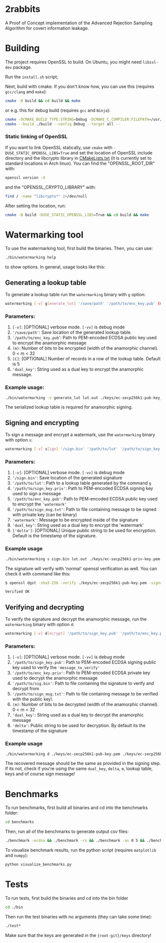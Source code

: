 # 2rabbits
A Proof of Concept implementation of the Advanced Rejection Sampling Algorithm for covert information leakage.

# Building

The project requires OpenSSL to build. On Ubuntu, you might need `libssl-dev` package.

Run the `install.sh` script;

Next, build with cmake. 
If you don't know how, you can use this (requires `gcc/clang` and `make`):
```bash
cmake -B build && cd build && make
```

or e.g. this for debug build (requires `gcc` and `Ninja`):

```bash
cmake -DCMAKE_BUILD_TYPE:STRING=Debug -DCMAKE_C_COMPILER:FILEPATH=/usr/bin/gcc -B ./build -G Ninja
cmake --build ./build --config Debug --target all --
```

### Static linking of OpenSSL

If you want to link OpenSSL statically, use `cmake` with `-DUSE_STATIC_OPENSSL_LIBS=True` and set the location of OpenSSL include directory and the libcrypto library in [CMakeLists.txt](CMakeLists.txt#L11) (it is currently set to standard locations in Arch linux).
You can find the "OPENSSL_ROOT_DIR" with:

```bash
openssl version -d
```

and the "OPENSSL_CRYPTO_LIBRARY" with:

```bash
find / -name "libcrypto*" 2>/dev/null
```

After setting the location, run:

```bash
cmake -B build -DUSE_STATIC_OPENSSL_LIBS=True && cd build && make
```

# Watermarking tool

To use the watermarking tool, first build the binaries. Then, you can use:

```bash
./bin/watermarking help
```

to show options. In general, usage looks like this:

## Generating a lookup table

To generate a lookup table run the `watermarking` binary with `g` option:

```bash
watermarking [-v] g[enerate_lut] '/save/path' '/path/to/enc_key.pub' (m) [C] 'dual_key'
```

### Parameters:
1. `[-v]`: [OPTIONAL] verbose mode. `[-vv]` is debug mode
2. `'/save/path'`: Save location of the generated lookup table.
3. `'/path/to/enc_key.pub`': Path to PEM-encoded ECDSA public key used to encrypt the anamorphic message
4. `(m)`: Number of bits to be encrypted (width of the anamorphic channel). 0 < m < 32
5. `[C]`: [OPTIONAL] Number of records in a row of the lookup table. Default is 5
6. `'dual_key'`: String used as a dual key to encrypt the anamorphic message.

### Example usage: 

```bash
./bin/watermarking -v generate_lut lut.out ./keys/ec-secp256k1-pub-key_enc.pem 8 5 'Secret dual key'
```

The serialized lookup table is required for anamorphic signing.

## Signing and encrypting

To sign a message and encrypt a watermark, use the `watermarking` binary with option `s`:

```bash
watermarking [-v] s[ign] '/sign.bin' '/path/to/lut' '/path/to/sign_key.priv' '/path/to/enc_key.pub' '/path/to/sign_msg.txt' 'watermark' 'dual_key' ['delta']
```

### Parameters:
1. `[-v]`: [OPTIONAL] verbose mode. `[-vv]` is debug mode
2. `'/sign.bin'`: Save location of the generated signature
1. `'/path/to/lut'`: Path to a lookup table generated by the command `g`
2. `'/path/to/sign_key.priv'`: Path to PEM-encoded ECDSA signing key used to sign a message
3. `'/path/to/enc_key.pub'`: Path to PEM-encoded ECDSA public key used to encrypt the `'watermark'`
4. `'/path/to/sign_msg.txt'`: Path to file containing message to be signed with private key (can be binary)
5. `'watermark'`: Message to be encrypted inside of the signature
6. `'dual_key'`: String used as a dual key to encrypt the 'watermark'
7. `['delta']`: [OPTIONAL] Unique public string to be used for encryption. Default is the timestamp of the signature.

### Example usage

```bash
./bin/watermarking s sign.bin lut.out ./keys/ec-secp256k1-priv-key.pem ./keys/ec-secp256k1-pub-key_enc.pem msg.test 'bb' 'Secret dual key' 'Some unique public string 1'
```

The signature will verify with 'normal' openssl verification as well. You can check it with command like this:

```bash
$ openssl dgst -sha3-256 -verify ./keys/ec-secp256k1-pub-key.pem -signature sign.bin msg.test

Verified OK
```

## Verifying and decrypting

To verify the signature and decrypt the anamorphic message, run the `watermarking` binary with option `d`:

```bash
watermarking [-v] d[ecrypt] '/path/to/sign_key.pub' '/path/to/enc_key.priv' '/path/to/sig.bin' '/path/to/sign_msg.txt' (m) 'dual_key' 'delta'
```

### Parameters:
1. `[-v]`: [OPTIONAL] verbose mode. `[-vv]` is debug mode
2. `'/path/to/sign_key.pub'`: Path to PEM-encoded ECDSA signing public key used to verify the `'message_to_verify'`
3. `'/path/to/enc_key.priv'`: Path to PEM-encoded ECDSA private key used to decrypt the anamorphic message
4. `'/path/to/sig.bin'`: Path to file containing the signature to verify and decrypt from
5. `'/path/to/sign_msg.txt'`: Path to file containing message to be verified with the public key\
6. `(m)`: Number of bits to be decrypted (width of the anamorphic channel). 0 < m < 32
7. `'dual_key'`: String used as a dual key to decrypt the anamorphic message
8. `'delta'`: Public string to be used for decryption. By default its the timestamp of the signature

### Example usage

```bash
./bin/watermarking d ./keys/ec-secp256k1-pub-key.pem ./keys/ec-secp256k1-priv-key_enc.pem sign.bin msg.test 8 'Secret dual key' 'Some unique public string 1'
```
The recovered message should be the same as provided in the signing step. If its not, check if you're using the same `dual_key`, `delta`, `m`, lookup table, keys and of course sign message!

# Benchmarks

To run benchmarks, first build all binaries and cd into the benchmarks folder:

```bash
cd benchmarks
```

Then, run all of the benchmarks to generate output csv files:

```bash
./benchmark -ecdsa && ./benchmark -rs && ./benchmark -as 0 5 && ./benchmark -as 8 0 && ./benchmark -lut 
```

To visualize benchmark results, run the python script (requires `matplotlib` and `numpy`):
```bash
python visualize_benchmarks.py
```

# Tests

To run tests, first build the binaries and cd into the bin folder

```bash
cd ./bin
```

Then run the test binaries with no arguments (they can take some time):

```bash
./test* 
```

Make sure that the keys are generated in the `{root-git}/keys` directory!